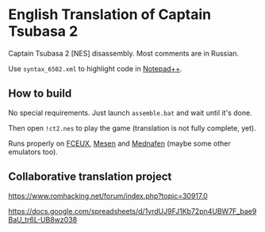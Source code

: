 # English Translation of Captain Tsubasa 2

Captain Tsubasa 2 [NES] disassembly. Most comments are in Russian.

Use `syntax_6502.xml` to highlight code in [Notepad++](https://notepad-plus-plus.org/).



## How to build

No special requirements. Just launch `assemble.bat` and wait until it's done.

Then open `!ct2.nes` to play the game (translation is not fully complete, yet).

Runs properly on [FCEUX](http://fceux.com/), [Mesen](https://www.mesen.ca/) and [Mednafen](https://mednafen.github.io/) (maybe some other emulators too).



## Collaborative translation project

https://www.romhacking.net/forum/index.php?topic=30917.0

https://docs.google.com/spreadsheets/d/1yrdUJ9FJ1Kb72pn4UBW7F_bae9BaU_tr6L-UB8wz038
